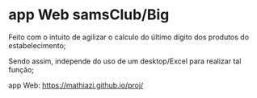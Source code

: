# app Web samsClub/Big

Feito com o intuito de agilizar o calculo do último dígito dos produtos do estabelecimento;

Sendo assim, independe do uso de um desktop/Excel para realizar tal função;

app Web: https://mathiazi.github.io/proj/
